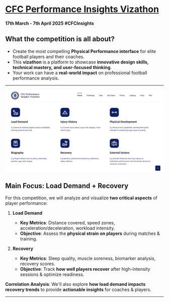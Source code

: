 # [CFC Performance Insights Vizathon](https://chelsea-fc-performance-insights.github.io/Competition/index.html)

**17th March - 7th April 2025**
**#CFCInsights**

## What the competition is all about?
- Create the most compelling **Physical Performance interface** for elite football players and their coaches.
- This **vizathon** is a platform to showcase **innovative design skills, technical mastery, and user-focused thinking**.
- Your work can have a **real-world impact** on professional football performance analysis.

---

![Modules Overview](modules.png)

## Main Focus: **Load Demand + Recovery**
For this competition, we will analyze and visualize **two critical aspects** of player performance:

1. **Load Demand**
   - **Key Metrics**: Distance covered, speed zones, acceleration/deceleration, workload intensity.
   - **Objective**: Assess the **physical strain on players** during matches & training.

2. **Recovery**
   - **Key Metrics**: Sleep quality, muscle soreness, biomarker analysis, recovery scores.
   - **Objective**: Track **how well players recover** after high-intensity sessions & optimize readiness.

**Correlation Analysis**: We'll also explore **how load demand impacts recovery trends** to provide **actionable insights** for coaches & players.

---
